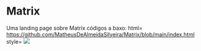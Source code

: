 # Matrix

Uma landing page sobre Matrix
códigos a baxo:
html= https://github.com/MatheusDeAlmeidaSilveira/Matrix/blob/main/index.html
style= 
<img src="https://i.pinimg.com/originals/ef/0c/fd/ef0cfd618bf97c6a3ae6774145dddee9.gif">
